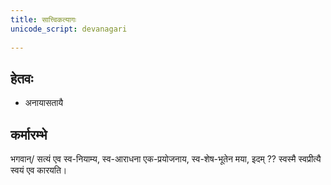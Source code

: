 ```yaml
---    
title: सात्त्विकत्यागः
unicode_script: devanagari  
  
---
```



## हेतवः

- अनायासतायै

## कर्मारम्भे

भगवान्/ सत्यं एव स्व-नियाम्य, स्व-आराधना एक-प्रयोजनाय, स्व-शेष-भूतेन मया, इदम् ?? स्वस्मै स्वप्रीत्यै स्वयं एव कारयति।
